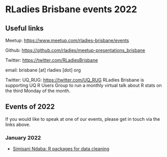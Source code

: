 # RLadies Brisbane events 2022

## Useful links

Meetup: https://www.meetup.com/rladies-brisbane/events			

Github: https://github.com/rladies/meetup-presentations_brisbane		

Twitter: https://twitter.com/RLadiesBrisbane

email: brisbane [at] rladies [dot] org 

Twitter: UQ_RUG: https://twitter.com/UQ_RUG RLadies Brisbane is supporting UQ R Users Group to run a monthly virtual talk about R stats on the third Monday of the month.

## Events of 2022

If you would like to speak at one of our events, please get in touch via the links above.

### January 2022

* [Simisani Ndaba: R packages for data cleaning](https://github.com/rladies/meetup-presentations_brisbane/blob/master/2022/01/README.md)
